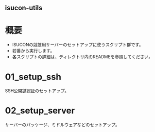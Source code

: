 isucon-utils
---

# 概要

- ISUCONの競技用サーバーのセットアップに使うスクリプト群です。
- 若番から実行します。
- 各スクリプトの詳細は、ディレクトリ内のREADMEを参照してください。

# 01_setup_ssh

SSH公開鍵認証のセットアップ。

# 02_setup_server

サーバーのパッケージ、ミドルウェアなどのセットアップ。
